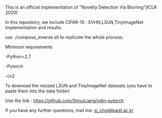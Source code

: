 This is an official implementation of "Novelty Detection Via Blurring"[ICLR 2020]


In this repository, we include CIFAR-10 : SVHN,LSUN,TinyImageNet implementation and results.

use ./compose_inverse.sh to replicate the whole process.

Minimum requirements

-Python=2.7

-Pytorch

-cv2

To downoad the resized LSUN and TinyImageNet datasets (you have to paste them into the data folder)

Use the link : https://github.com/ShiyuLiang/odin-pytorch

If you have any further questions, mail me: si_choi@kaist.ac.kr 
